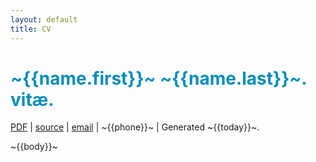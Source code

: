 ```yaml
---
layout: default
title: CV
---
```


<style>
h1 {
  color:#008cba;
}
</style>

# ~{{name.first}}~ ~{{name.last}}~. vitæ.

[PDF](~{{pdf}}~) &#124;
[source](~{{src}}~) &#124;
[email](mailto:~{{email}}~) &#124;
~{{phone}}~ &#124;
Generated ~{{today}}~.

~{{body}}~

